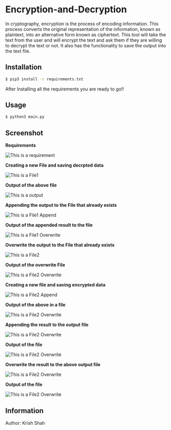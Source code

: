 # Encryption-and-Decryption
In cryptography, encryption is the process of encoding information. This process converts the original representation of the information, known as plaintext, into an alternative form known as ciphertext. This tool will take the text from the user and will encrypt the text and ask them if they are willing to decrypt the text or not. It also has the functionality to save the output into the text file.

Installation
---------------------
```bash
$ pip3 install -r requirements.txt
```

After Installing all the requirements you are ready to go!!

Usage
---------------------
```bash
$ python3 main.py
```
Screenshot
---------------------

**Requirements**

![This is a requirement](https://github.com/SHAHKRISHS/Encryption-and-Decryption/blob/main/Images/Requirements.png)

**Creating a new File and saving decrpted data**

![This is a File1](https://github.com/SHAHKRISHS/Encryption-and-Decryption/blob/main/Images/Saving%20to%20the%20text%20file%20in%20decryption.png)

**Output of the above file**

![This is a output](https://github.com/SHAHKRISHS/Encryption-and-Decryption/blob/main/Images/File1%20text%20file%20(1).png)

**Appending the output to the File that already exists**

![This is a File1 Append](https://github.com/SHAHKRISHS/Encryption-and-Decryption/blob/main/Images/File%201%20Apppend.png)

**Output of the appended result to the file**

![This is a File1 Overwrite](https://github.com/SHAHKRISHS/Encryption-and-Decryption/blob/main/Images/File%201%20text%20File%20Append.png)

**Overwrite the output to the File that already exists**

![This is a File2](https://github.com/SHAHKRISHS/Encryption-and-Decryption/blob/main/Images/FIle%201%20Overwrite.png)

**Output of the overwrite File**

![This is a File2 Overwrite](https://github.com/SHAHKRISHS/Encryption-and-Decryption/blob/main/Images/Dencrypted%20Overwrite.png)

**Creating a new file and saving encrypted data**

![This is a File2 Append](https://github.com/SHAHKRISHS/Encryption-and-Decryption/blob/main/Images/FIle%202%20Encryption.png)

**Output of the above in a file**

![This is a File2 Overwrite](https://github.com/SHAHKRISHS/Encryption-and-Decryption/blob/main/Images/FIle2%20text%20file%20(2).png)

**Appending the result to the output file**

![This is a File2 Overwrite](https://github.com/SHAHKRISHS/Encryption-and-Decryption/blob/main/Images/File%202%20Append.png)

**Output of the file**

![This is a File2 Overwrite](https://github.com/SHAHKRISHS/Encryption-and-Decryption/blob/main/Images/File%202%20text%20file%20Append.png)

**Overwrite the result to the above output file**

![This is a File2 Overwrite](https://github.com/SHAHKRISHS/Encryption-and-Decryption/blob/main/Images/File%202%20Overwrite.png)

**Output of the file**

![This is a File2 Overwrite](https://github.com/SHAHKRISHS/Encryption-and-Decryption/blob/main/Images/Encrypted%20Overwrite.png)

Information
---------------------

Author: Krish Shah
